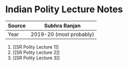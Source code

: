# Indian Polity Lecture Notes

| Source | Subhra Ranjan           |
| ------- | ----------------------- |
| Year    | 2019-20 (most probably) |

1. [[SR Polity Lecture 1]]
2. [[SR Polity Lecture 2]]
3. [[SR Polity Lecture 3]]

	
	 
	 
